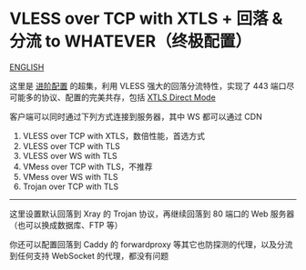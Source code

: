 # VLESS over TCP with XTLS + 回落 & 分流 to WHATEVER（终极配置）

[ENGLISH](README.ENG.md)

这里是 [进阶配置](<../VLESS-TCP-TLS-WS%20(recommended)>) 的超集，利用 VLESS 强大的回落分流特性，实现了 443 端口尽可能多的协议、配置的完美共存，包括 [XTLS Direct Mode](https://github.com/rprx/v2fly-github-io/blob/master/docs/config/protocols/vless.md#xtls-%E9%BB%91%E7%A7%91%E6%8A%80)

客户端可以同时通过下列方式连接到服务器，其中 WS 都可以通过 CDN

1. VLESS over TCP with XTLS，数倍性能，首选方式
2. VLESS over TCP with TLS
3. VLESS over WS with TLS
4. VMess over TCP with TLS，不推荐
5. VMess over WS with TLS
6. Trojan over TCP with TLS

---

这里设置默认回落到 Xray 的 Trojan 协议，再继续回落到 80 端口的 Web 服务器（也可以换成数据库、FTP 等）

你还可以配置回落到 Caddy 的 forwardproxy 等其它也防探测的代理，以及分流到任何支持 WebSocket 的代理，都没有问题
